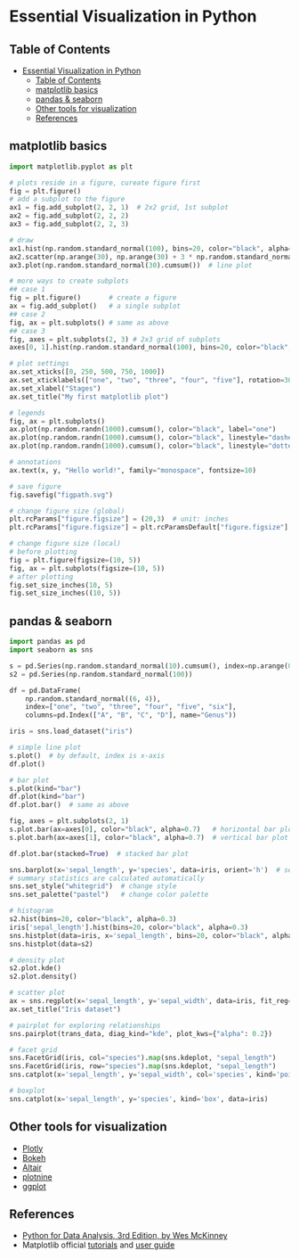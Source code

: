 # Essential Visualization in Python

## Table of Contents
- [Essential Visualization in Python](#essential-visualization-in-python)
  - [Table of Contents](#table-of-contents)
  - [matplotlib basics](#matplotlib-basics)
  - [pandas \& seaborn](#pandas--seaborn)
  - [Other tools for visualization](#other-tools-for-visualization)
  - [References](#references)

## matplotlib basics

```python
import matplotlib.pyplot as plt

# plots reside in a figure, cureate figure first
fig = plt.figure()
# add a subplot to the figure
ax1 = fig.add_subplot(2, 2, 1)  # 2x2 grid, 1st subplot
ax2 = fig.add_subplot(2, 2, 2)
ax3 = fig.add_subplot(2, 2, 3)

# draw
ax1.hist(np.random.standard_normal(100), bins=20, color="black", alpha=0.3)  # histogram
ax2.scatter(np.arange(30), np.arange(30) + 3 * np.random.standard_normal(30)) # scatter plot
ax3.plot(np.random.standard_normal(30).cumsum())  # line plot

# more ways to create subplots
## case 1
fig = plt.figure()       # create a figure
ax = fig.add_subplot()   # a single subplot
## case 2
fig, ax = plt.subplots() # same as above
## case 3
fig, axes = plt.subplots(2, 3) # 2x3 grid of subplots
axes[0, 1].hist(np.random.standard_normal(100), bins=20, color="black", alpha=0.3)

# plot settings
ax.set_xticks([0, 250, 500, 750, 1000])
ax.set_xticklabels(["one", "two", "three", "four", "five"], rotation=30, fontsize=8)
ax.set_xlabel("Stages")
ax.set_title("My first matplotlib plot")

# legends
fig, ax = plt.subplots()
ax.plot(np.random.randn(1000).cumsum(), color="black", label="one")
ax.plot(np.random.randn(1000).cumsum(), color="black", linestyle="dashed", label="two")
ax.plot(np.random.randn(1000).cumsum(), color="black", linestyle="dotted", label="three")

# annotations
ax.text(x, y, "Hello world!", family="monospace", fontsize=10)

# save figure
fig.savefig("figpath.svg")

# change figure size (global)
plt.rcParams["figure.figsize"] = (20,3)  # unit: inches
plt.rcParams["figure.figsize"] = plt.rcParamsDefault["figure.figsize"]

# change figure size (local)
# before plotting
fig = plt.figure(figsize=(10, 5))
fig, ax = plt.subplots(figsize=(10, 5))
# after plotting
fig.set_size_inches(10, 5)
fig.set_size_inches((10, 5))
```

## pandas & seaborn
```python
import pandas as pd
import seaborn as sns

s = pd.Series(np.random.standard_normal(10).cumsum(), index=np.arange(0, 100, 10))
s2 = pd.Series(np.random.standard_normal(100))

df = pd.DataFrame(
    np.random.standard_normal((6, 4)),
    index=["one", "two", "three", "four", "five", "six"],
    columns=pd.Index(["A", "B", "C", "D"], name="Genus"))

iris = sns.load_dataset("iris")

# simple line plot
s.plot()  # by default, index is x-axis
df.plot()

# bar plot
s.plot(kind="bar")
df.plot(kind="bar")
df.plot.bar()  # same as above

fig, axes = plt.subplots(2, 1)
s.plot.bar(ax=axes[0], color="black", alpha=0.7)   # horizontal bar plot
s.plot.barh(ax=axes[1], color="black", alpha=0.7)  # vertical bar plot

df.plot.bar(stacked=True)  # stacked bar plot

sns.barplot(x='sepal_length', y='species', data=iris, orient='h')  # seaborn bar plot
# summary statistics are calculated automatically
sns.set_style("whitegrid")  # change style
sns.set_palette("pastel")   # change color palette

# histogram
s2.hist(bins=20, color="black", alpha=0.3)
iris['sepal_length'].hist(bins=20, color="black", alpha=0.3)
sns.histplot(data=iris, x='sepal_length', bins=20, color="black", alpha=0.6)
sns.histplot(data=s2)

# density plot
s2.plot.kde()
s2.plot.density()

# scatter plot
ax = sns.regplot(x='sepal_length', y='sepal_width', data=iris, fit_reg=False)
ax.set_title("Iris dataset")

# pairplot for exploring relationships
sns.pairplot(trans_data, diag_kind="kde", plot_kws={"alpha": 0.2})

# facet grid
sns.FacetGrid(iris, col="species").map(sns.kdeplot, "sepal_length")
sns.FacetGrid(iris, row="species").map(sns.kdeplot, "sepal_length")
sns.catplot(x='sepal_length', y='sepal_width', col='species', kind='point', data=iris)

# boxplot
sns.catplot(x='sepal_length', y='species', kind='box', data=iris)
```

## Other tools for visualization
- [Plotly](https://plotly.com/python/)
- [Bokeh](https://docs.bokeh.org/en/latest/index.html)
- [Altair](https://altair-viz.github.io/)
- [plotnine](https://plotnine.readthedocs.io/en/stable/)
- [ggplot](http://yhat.github.io/ggpy/)

## References
- [Python for Data Analysis, 3rd Edition, by Wes McKinney](https://wesmckinney.com/book/plotting-and-visualization)
- Matplotlib official [tutorials](https://matplotlib.org/stable/tutorials/index.html) and [user guide](https://matplotlib.org/stable/users/index.html)
